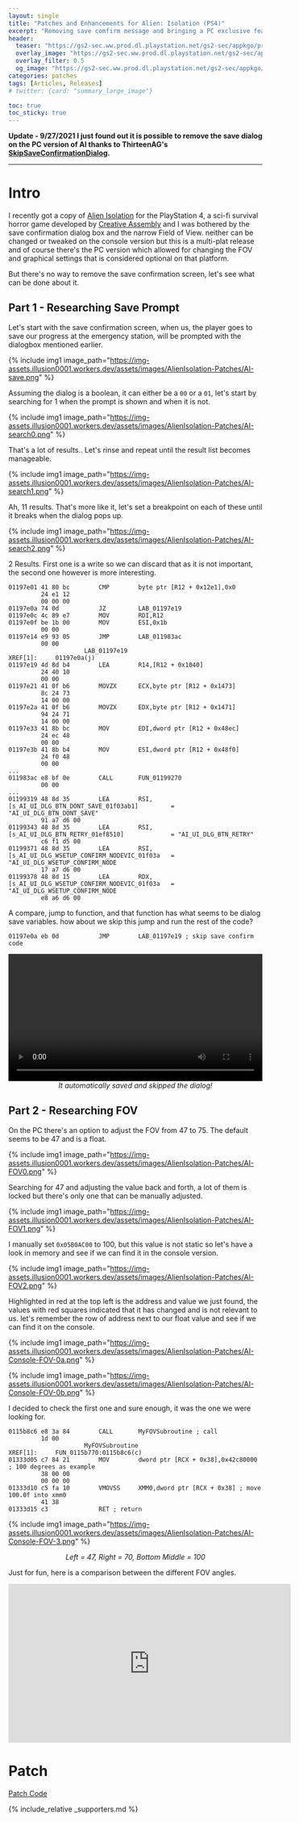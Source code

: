 ```yaml
---
layout: single
title: "Patches and Enhancements for Alien: Isolation (PS4)"
excerpt: "Removing save comfirm message and bringing a PC exclusive feature to console."
header:
  teaser: "https://gs2-sec.ww.prod.dl.playstation.net/gs2-sec/appkgo/prod/CUSA00363_00/3/i_b2589b00f5519f8e53bf65225b78d3ab58efac7de467e2f5297cec8fc4f94c65/i/pic0.png"
  overlay_image: "https://gs2-sec.ww.prod.dl.playstation.net/gs2-sec/appkgo/prod/CUSA00363_00/3/i_b2589b00f5519f8e53bf65225b78d3ab58efac7de467e2f5297cec8fc4f94c65/i/pic0.png"
  overlay_filter: 0.5
  og_image: "https://gs2-sec.ww.prod.dl.playstation.net/gs2-sec/appkgo/prod/CUSA00363_00/3/i_b2589b00f5519f8e53bf65225b78d3ab58efac7de467e2f5297cec8fc4f94c65/i/pic0.png"
categories: patches
tags: [Articles, Releases]
# twitter: {card: "summary_large_image"}

toc: true
toc_sticky: true
---
```




**Update - 9/27/2021
I just found out it is possible to remove the save dialog on the PC version of AI thanks to ThirteenAG's [SkipSaveConfirmationDialog](https://github.com/ThirteenAG/AlienIsolation.SkipSaveConfirmationDialog).**

***

# Intro

I recently got a copy of [Alien Isolation](https://www.alienisolation.com/) for the PlayStation 4, a sci-fi survival horror game developed by [Creative Assembly](https://www.creative-assembly.com/) and I was bothered by the save confirmation dialog box and the narrow Field of View. neither can be changed or tweaked on the console version but this is a multi-plat release and of course there's the PC version which allowed for changing the FOV and graphical settings that is considered optional on that platform.

But there's no way to remove the save confirmation screen, let's see what can be done about it.

## Part 1 - Researching Save Prompt

Let's start with the save confirmation screen, when us, the player goes to save our progress at the emergency station, will be prompted with the dialogbox mentioned earlier.

{% include img1 image_path="https://img-assets.illusion0001.workers.dev/assets/images/AlienIsolation-Patches/AI-save.png" %}

Assuming the dialog is a boolean, it can either be a `00` or a `01`, let's start by searching for 1 when the prompt is shown and when it is not.

{% include img1 image_path="https://img-assets.illusion0001.workers.dev/assets/images/AlienIsolation-Patches/AI-search0.png" %}

That's a lot of results.. Let's rinse and repeat until the result list becomes manageable.

{% include img1 image_path="https://img-assets.illusion0001.workers.dev/assets/images/AlienIsolation-Patches/AI-search1.png" %}

Ah, 11 results. That's more like it, let's set a breakpoint on each of these until it breaks when the dialog pops up.

{% include img1 image_path="https://img-assets.illusion0001.workers.dev/assets/images/AlienIsolation-Patches/AI-search2.png" %}

2 Results. First one is a write so we can discard that as it is not important, the second one however is more interesting.

```
01197e01 41 80 bc        CMP        byte ptr [R12 + 0x12e1],0x0
         24 e1 12 
         00 00 00
01197e0a 74 0d           JZ         LAB_01197e19
01197e0c 4c 89 e7        MOV        RDI,R12
01197e0f be 1b 00        MOV        ESI,0x1b
         00 00
01197e14 e9 93 05        JMP        LAB_011983ac
         00 00
                     LAB_01197e19                                    XREF[1]:     01197e0a(j)  
01197e19 4d 8d b4        LEA        R14,[R12 + 0x1040]
         24 40 10 
         00 00
01197e21 41 0f b6        MOVZX      ECX,byte ptr [R12 + 0x1473]
         8c 24 73 
         14 00 00
01197e2a 41 0f b6        MOVZX      EDX,byte ptr [R12 + 0x1471]
         94 24 71 
         14 00 00
01197e33 41 8b bc        MOV        EDI,dword ptr [R12 + 0x48ec]
         24 ec 48 
         00 00
01197e3b 41 8b b4        MOV        ESI,dword ptr [R12 + 0x48f0]
         24 f0 48 
         00 00
...
011983ac e8 bf 0e        CALL       FUN_01199270
         00 00
...
01199319 48 8d 35        LEA        RSI,[s_AI_UI_DLG_BTN_DONT_SAVE_01f03ab1]         = "AI_UI_DLG_BTN_DONT_SAVE"
         91 a7 d6 00
01199343 48 8d 35        LEA        RSI,[s_AI_UI_DLG_BTN_RETRY_01ef8510]             = "AI_UI_DLG_BTN_RETRY"
         c6 f1 d5 00
01199371 48 8d 35        LEA        RSI,[s_AI_UI_DLG_WSETUP_CONFIRM_NODEVIC_01f03a   = "AI_UI_DLG_WSETUP_CONFIRM_NODE
         17 a7 d6 00
01199378 48 8d 15        LEA        RDX,[s_AI_UI_DLG_WSETUP_CONFIRM_NODEVIC_01f03a   = "AI_UI_DLG_WSETUP_CONFIRM_NODE
         e8 a6 d6 00
```

A compare, jump to function, and that function has what seems to be dialog save variables. how about we skip this jump and run the rest of the code?

```
01197e0a eb 0d           JMP        LAB_01197e19 ; skip save confirm code
```

<div align="center">
<video width="100%" controls >
  <source src="https://img-assets.illusion0001.workers.dev/assets/images/AlienIsolation-Patches/AI-skip.mp4" type="video/mp4">
</video>
<em>It automatically saved and skipped the dialog!</em>
</div>

## Part 2 - Researching FOV

On the PC there's an option to adjust the FOV from 47 to 75. The default seems to be 47 and is a float.

{% include img1 image_path="https://img-assets.illusion0001.workers.dev/assets/images/AlienIsolation-Patches/AI-FOV0.png" %}

Searching for 47 and adjusting the value back and forth, a lot of them is locked but there's only one that can be manually adjusted.

{% include img1 image_path="https://img-assets.illusion0001.workers.dev/assets/images/AlienIsolation-Patches/AI-FOV1.png" %}

I manually set `0x05B0AC00` to 100, but this value is not static so let's have a look in memory and see if we can find it in the console version.

{% include img1 image_path="https://img-assets.illusion0001.workers.dev/assets/images/AlienIsolation-Patches/AI-FOV2.png" %}

Highlighted in red at the top left is the address and value we just found, the values with red squares indicated that it has changed and is not relevant to us. let's remember the row of address next to our float value and see if we can find it on the console.

{% include img1 image_path="https://img-assets.illusion0001.workers.dev/assets/images/AlienIsolation-Patches/AI-Console-FOV-0a.png" %}

{% include img1 image_path="https://img-assets.illusion0001.workers.dev/assets/images/AlienIsolation-Patches/AI-Console-FOV-0b.png" %}

I decided to check the first one and sure enough, it was the one we were looking for.

```
0115b8c6 e8 3a 84        CALL       MyFOVSubroutine ; call
         1d 00
                     MyFOVSubroutine                                 XREF[1]:     FUN_0115b770:0115b8c6(c)
01333d05 c7 84 21        MOV        dword ptr [RCX + 0x38],0x42c80000 ; 100 degrees as example
         38 00 00 
         00 00 00 
01333d10 c5 fa 10        VMOVSS     XMM0,dword ptr [RCX + 0x38] ; move 100.0f into xmm0
         41 38
01333d15 c3              RET ; return
```

{% include img1 image_path="https://img-assets.illusion0001.workers.dev/assets/images/AlienIsolation-Patches/AI-Console-FOV-3.png" %}

<div align=center>
<em>Left = 47, Right = 70, Bottom Middle = 100</em>
</div>

Just for fun, here is a comparison between the different FOV angles.

<div align="center" class="responsive-video-container">
<iframe width="560" height="315" src="https://www.youtube.com/embed/r7hd-VvBy80" title="YouTube video player" frameborder="0" allow="accelerometer; autoplay; clipboard-write; encrypted-media; gyroscope; picture-in-picture" allowfullscreen></iframe>
</div>

# Patch

<a href="/_patch/AlienIsolation-Orbis" class="button" role="button"><i class='fas fa-download'></i> Patch Code</a>

{% include_relative _supporters.md %}
